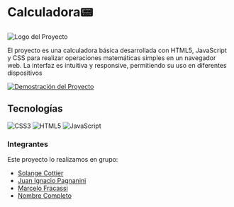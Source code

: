 # Calculadora📟

![Logo del Proyecto](https://st2.depositphotos.com/1552219/9330/i/450/depositphotos_93303606-stock-photo-calculator-options-counter.jpg)

El proyecto es una calculadora básica desarrollada con HTML5, JavaScript y CSS para realizar operaciones matemáticas simples en un navegador web. La interfaz es intuitiva y responsive, permitiendo su uso en diferentes dispositivos

[![Demostración del Proyecto](ruta/a/miniatura.jpg)](enlace/al/video)

## Tecnologías

![CSS3](https://img.shields.io/badge/css3-%231572B6.svg?style=for-the-badge&logo=css3&logoColor=white) ![HTML5](https://img.shields.io/badge/html5-%23E34F26.svg?style=for-the-badge&logo=html5&logoColor=white) ![JavaScript](https://img.shields.io/badge/javascript-%23323330.svg?style=for-the-badge&logo=javascript&logoColor=%23F7DF1E)

### Integrantes

Este proyecto lo realizamos en grupo:
- [Solange Cottier](https://github.com/cottier55)
- [Juan Ignacio Pagnanini](https://github.com/juanipagnanini)
- [Marcelo Fracassi](https://github.com/MarceloFracassi)
- [Nombre Completo](mailto:correo@example.com)

